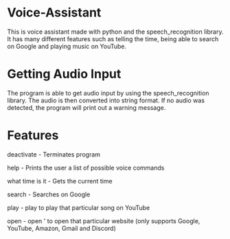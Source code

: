# Voice-Assistant
This is voice assistant made with python and the speech_recognition library. It has many different features such as telling the time, being able to search on Google and playing music on YouTube.

# Getting Audio Input
The program is able to get audio input by using the speech_recognition library. The audio is then converted into string format. If no audio was detected, the program will print out a warning message. 

# Features
deactivate - Terminates program

help - Prints the user a list of possible voice commands

what time is it - Gets the current time

search <keyword> - Searches <keyword> on Google
  
play <song> - play <song> to play that particular song on YouTube
  
open <website> - open <website>' to open that particular website (only supports Google, YouTube, Amazon, Gmail and Discord)




